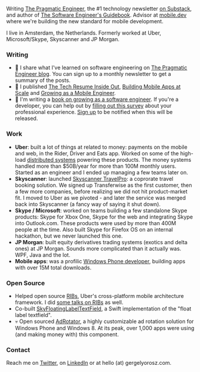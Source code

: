 Writing [The Pragmatic Engineer](https://newsletter.pragmaticengineer.com/), the #1 technology newsletter [on Substack](https://substack.com/top/technology), and author of [The Software Engineer's Guidebook](https://www.engguidebook.com/). Advisor at [mobile.dev](https://mobile.dev/) where we're building the new standard for mobile development.

I live in Amsterdam, the Netherlands. Formerly worked at Uber, Microsoft/Skype, Skyscanner and JP Morgan.

### Writing
- 💬 I share what I've learned on software engineering on [The Pragmatic Engineer blog](https://blog.pragmaticengineer.com/about/). You can sign up to a monthly newsletter to get a summary of the posts.
- 📕 I published [The Tech Resume Inside Out](https://thetechresume.com/), [Building Mobile Apps at Scale](https://www.mobileatscale.com/) and [Growing as a Mobile Engineer](https://www.mobileatscale.com/growing.html).
- 📘 I'm writing a [book on growing as a software engineer](https://blog.pragmaticengineer.com/book/). If you're a developer, you can help out by [filling out this survey](https://docs.google.com/forms/d/e/1FAIpQLSfkyhweBIkfDGCGtSnJQ6nXuWaGL-7sPhpDGifqBBMTl1aXWw/viewform) about your professional experience. [Sign up](https://tinyletter.com/pragmaticengineer) to be notified when this will be released.

### Work
- **Uber**: built a lot of things at related to money: payments on the mobile and web, in the Rider, Driver and Eats app. Worked on some of the high-load [distributed systems](https://blog.pragmaticengineer.com/distributed-architecture-concepts-i-have-learned-while-building-payments-systems/) powering these products. The money systems handled more than $50B/year for more than 100M monthly users. Started as an engineer and I ended up managing a few teams later on.
- **Skyscanner**: launched [Skyscanner TravelPro](https://www.travolution.com/articles/14875/skyscanner-takes-step-into-business-travel-with-travelpro): a coprorate travel booking solution. We signed up Transferwise as the first customer, then a few more companies, before realizing we did not hit product-market fit. I moved to Uber as we pivoted - and later the service was merged back into Skyscanner (a fancy way of saying it shut down). 
- **Skype / Microsoft**: worked on teams building a few standalone Skype products: Skype for Xbox One, Skype for the web and integrating Skype into Outlook.com. These products were used by more than 400M people at the time. Also built Skype for Firefox OS on an internal hackathon, but we never launched this one.
- **JP Morgan**: built equity derivatives trading systems (exotics and delta ones) at JP Morgan. Sounds more complicated than it actually was. WPF, Java and the lot.
- **Mobile apps**: was a profilic [Windows Phone developer](https://blogs.windows.com/devices/2012/08/22/flowing-apps-with-developer-gergely-orosz/), building apps with over 15M total downloads.

### Open Source
- Helped open source [RIBs](https://github.com/uber/RIBs), Uber's cross-platform mobile architecture framework. I did [some talks on RIBs](https://blog.pragmaticengineer.com/talks/#mobile-architecture-at-scale) as well.
- Co-built [SkyFloatingLabelTextField](https://github.com/Skyscanner/SkyFloatingLabelTextField), a Swift implementation of the "float label textfield".
- 💀 Open sourced [AdRotator](https://github.com/Adrotator/AdrotatorV2), a highly customizable ad rotation solution for Windows Phone and Windows 8. At its peak, over 1,000 apps were using (and making money with) this component.

### Contact

Reach me on [Twitter](https://twitter.com/GergelyOrosz), on [LinkedIn](https://www.linkedin.com/in/gergelyorosz/) or at hello (at) gergelyorosz.com.

<!--
**gergelyorosz/gergelyorosz** is a ✨ _special_ ✨ repository because its `README.md` (this file) appears on your GitHub profile.

Here are some ideas to get you started:

- 🔭 I’m currently working on ...
- 🌱 I’m currently learning ...
- 👯 I’m looking to collaborate on ...
- 🤔 I’m looking for help with ...
- 💬 Ask me about ...
- 📫 How to reach me: ...
- 😄 Pronouns: ...
- ⚡ Fun fact: ...
-->
